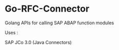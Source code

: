 Go-RFC-Connector
================

Golang APIs for calling SAP ABAP function modules

Uses : 

SAP JCo 3.0 (Java Connectors)  
